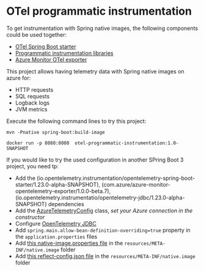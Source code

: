 # OTel programmatic instrumentation

To get instrumentation with Spring native images, the following components could be used together:
* [OTel Spring Boot starter](https://github.com/open-telemetry/opentelemetry-java-instrumentation/blob/main/instrumentation/spring/starters/spring-boot-starter/README.md)
* [Programmatic instrumentation libraries](https://github.com/open-telemetry/opentelemetry-java-instrumentation/blob/main/docs/supported-libraries.md#libraries--frameworks)
* [Azure Monitor OTel exporter](https://github.com/Azure/azure-sdk-for-java/tree/main/sdk/monitor/azure-monitor-opentelemetry-exporter)

This project allows having telemetry data with Spring native images on azure for:
* HTTP requests
* SQL requests
* Logback logs
* JVM metrics

Execute the following command lines to try this project:

`mvn -Pnative spring-boot:build-image`

`docker run -p 8080:8080  otel-programmatic-instrumentation:1.0-SNAPSHOT`

If you would like to try the used configuration in another SPring Boot 3 project, you need tp:
* Add the (io.opentelemetry.instrumentation/opentelemetry-spring-boot-starter/1.23.0-alpha-SNAPSHOT), (com.azure/azure-monitor-opentelemetry-exporter/1.0.0-beta.7), (io.opentelemetry.instrumentatio/opentelemetry-jdbc/1.23.0-alpha-SNAPSHOT) dependencies
* Add the [AzureTelemetryConfig](./src/main/java/org/example/AzureTelemetryConfig.java) class, _set your Azure connection in the constructor_
* Configure [OpenTelemetry JDBC](https://github.com/open-telemetry/opentelemetry-java-instrumentation/tree/main/instrumentation/jdbc/library)
* Add `spring.main.allow-bean-definition-overriding=true` property in the `application.properties` files
* Add [this native-image.properties file](./src/main/resources/META-INF/native-image/native-image.properties) in the `resources/META-INF/native.image` folder
* Add [this reflect-config.json file](./src/main/resources/META-INF/native-image/reflect-config.json) in the `resources/META-INF/native.image` folder
